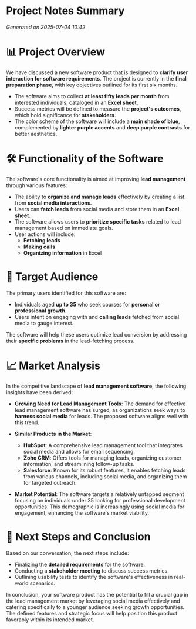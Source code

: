 # Project Notes Summary

*Generated on 2025-07-04 10:42*

# 📊 **Project Overview**

We have discussed a new software product that is designed to **clarify user interaction for software requirements**. The project is currently in the **final preparation phase**, with key objectives outlined for its first six months.

- The software aims to collect **at least fifty leads per month** from interested individuals, cataloged in an **Excel sheet**.
- Success metrics will be defined to measure the **project's outcomes**, which hold significance for **stakeholders**.
- The color scheme of the software will include a **main shade of blue**, complemented by **lighter purple accents** and **deep purple contrasts** for better aesthetics.

# 🛠️ **Functionality of the Software**

The software's core functionality is aimed at improving **lead management** through various features:

- The ability to **organize and manage leads** effectively by creating a list from **social media interactions**.
- Users can **fetch leads** from social media and store them in an **Excel sheet**.
- The software allows users to **prioritize specific tasks** related to lead management based on immediate goals.
- User actions will include:
  - **Fetching leads**
  - **Making calls**
  - **Organizing information** in Excel

# 👥 **Target Audience**

The primary users identified for this software are:

- Individuals aged **up to 35** who seek courses for **personal or professional growth**.
- Users intent on engaging with and **calling leads** fetched from social media to gauge interest.
  
The software will help these users optimize lead conversion by addressing their **specific problems** in the lead-fetching process.

# 📈 **Market Analysis**

In the competitive landscape of **lead management software**, the following insights have been derived:

- **Growing Need for Lead Management Tools**: The demand for effective lead management software has surged, as organizations seek ways to **harness social media** for leads. The proposed software aligns well with this trend.
  
- **Similar Products in the Market**:
  - **HubSpot**: A comprehensive lead management tool that integrates social media and allows for email sequencing.
  - **Zoho CRM**: Offers tools for managing leads, organizing customer information, and streamlining follow-up tasks.
  - **Salesforce**: Known for its robust features, it enables fetching leads from various channels, including social media, and organizing them for targeted outreach.
  
- **Market Potential**: The software targets a relatively untapped segment focusing on individuals under 35 looking for professional development opportunities. This demographic is increasingly using social media for engagement, enhancing the software's market viability.

# 🎯 **Next Steps and Conclusion**

Based on our conversation, the next steps include:

- Finalizing the **detailed requirements** for the software.
- Conducting a **stakeholder meeting** to discuss success metrics.
- Outlining usability tests to identify the software's effectiveness in real-world scenarios.

In conclusion, your software product has the potential to fill a crucial gap in the lead management market by leveraging social media effectively and catering specifically to a younger audience seeking growth opportunities. The defined features and strategic focus will help position this product favorably within its intended market.